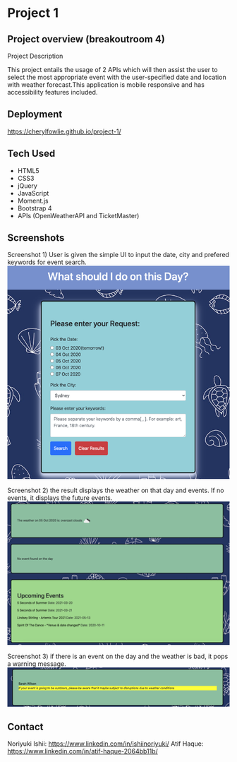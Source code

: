 # Project 1


## Project overview (breakoutroom 4)

Project Description

This project entails the usage of 2 APIs which will then assist the user to select the most appropriate event with the user-specified date and location with weather forecast.This application is mobile responsive and has accessibility features included.


## Deployment

https://cherylfowlie.github.io/project-1/


## Tech Used

- HTML5
- CSS3
- jQuery
- JavaScript
- Moment.js
- Bootstrap 4
- APIs (OpenWeatherAPI and TicketMaster)

## Screenshots 

Screenshot 1) User is given the simple UI to input the date, city and prefered keywords for event search.
![](image1.png)

Screenshot 2) the result displays the weather on that day and events. If no events, it displays the future events.
![](image2.png)

Screenshot 3) if there is an event on the day and the weather is bad, it pops a warning message. 
![](image3.png)

## Contact
Noriyuki Ishii: https://www.linkedin.com/in/ishiinoriyuki/
Atif Haque: https://www.linkedin.com/in/atif-haque-2064bb11b/

